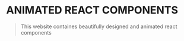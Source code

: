 # ANIMATED REACT COMPONENTS
> This website containes beautifully designed and animated react components 
